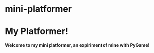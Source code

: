 # mini-platformer
# My Platformer!

**Welcome to my mini platformer, an expiriment of mine with PyGame!**
